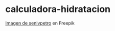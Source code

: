 # calculadora-hidratacion
<a href="https://www.freepik.es/foto-gratis/equipo-medicos-especialistas-jovenes-pie-pasillo-hospital_7869339.htm#query=hospital&position=20&from_view=search&track=robertav1_2_sidr">Imagen de senivpetro</a> en Freepik
